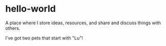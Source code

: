 # hello-world
A place where I store ideas, resources, and share and discuss things with others.

I've got two pets that start with "Lu"!
